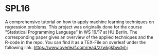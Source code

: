 # SPL16
A comprehensive tutorial on how to apply machine learning techniques on regression problems. This project was originally done for the course "Statistical Programming Language" in WS 16/17 at HU Berlin. 
The corresponding paper gives an overview of the applied techniques and the R-code in the repo. You can find it as a TEX-File on overleaf under the following link: https://www.overleaf.com/read/zzwkgkbwdyhj


